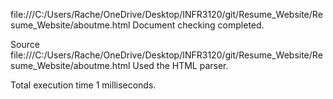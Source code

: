 file:///C:/Users/Rache/OneDrive/Desktop/INFR3120/git/Resume_Website/Resume_Website/aboutme.html
Document checking completed.

Source
file:///C:/Users/Rache/OneDrive/Desktop/INFR3120/git/Resume_Website/Resume_Website/aboutme.html
Used the HTML parser.

Total execution time 1 milliseconds.

